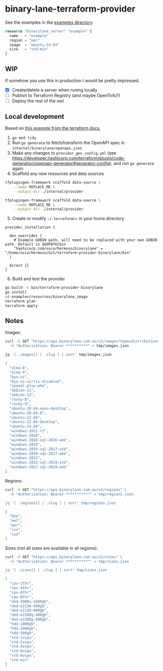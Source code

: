 # binary-lane-terraform-provider

See the examples in the [examples directory](./examples/basic/main.tf).

```terraform
resource "binarylane_server" "example" {
  name   = "example"
  region = "per"
  image  = "ubuntu-24.04"
  size   = "std-min"
}
```

## WIP

If somehow you use this in production I would be pretty impressed.

- [x] Create/delete a server when runing locally
- [ ] Publish to Terraform Registry (and maybe OpenTofu?)
- [ ] Deploy the rest of the owl

## Local development


Based on [this example from the terraform docs](https://developer.hashicorp.com/terraform/plugin/code-generation/workflow-example),

1. `go mod tidy`
2. Run `go generate` to fetch/transform the OpenAPI spec in `internal/binarylane/openapi.json`
3. Make any changes to `provider_gen_config.yml` (see https://developer.hashicorp.com/terraform/plugin/code-generation/openapi-generator#generator-config), and run `go generate` again
4. Scaffold any new resources and data sources

```sh
tfplugingen-framework scaffold data-source \
    --name REPLACE_ME \
    --output-dir ./internal/provider
```

```sh
tfplugingen-framework scaffold data-source \
    --name REPLACE_ME \
    --output-dir ./internal/provider
```

5. Create or modify `~/.terraformrc` in your home directory

```hcl
provider_installation {

  dev_overrides {
    # Example GOBIN path, will need to be replaced with your own GOBIN path. Default is $GOPATH/bin
    "hashicorp.com/oscarhermoso/binarylane" = "/home/oscarhermoso/Git/terraform-provider-binarylane/bin"
  }

  direct {}
}
```

6. Build and test the provider

```sh
go build -o bin/terraform-provider-binarylane
go install
cd examples/resources/binarylane_image
terraform plan
terraform apply
```

## Notes

Images:

```sh
curl -X GET "https://api.binarylane.com.au/v2/images?type=distribution&&page=1&per_page=200" \
  -H "Authorization: Bearer **********" > tmp/images.json

jq '[ .images[] | .slug ] | sort' tmp/images.json
```

```json
[
  "alma-8",
  "alma-9",
  "byo-os",
  "byo-os-virtio-disabled",
  "cpanel-plus-whm",
  "debian-11",
  "debian-12",
  "rocky-8",
  "rocky-9",
  "ubuntu-20.04-neon-desktop",
  "ubuntu-20.04.6",
  "ubuntu-22.04",
  "ubuntu-22.04-desktop",
  "ubuntu-24.04",
  "windows-2012-r2",
  "windows-2016",
  "windows-2016-sql-2016-web",
  "windows-2019",
  "windows-2019-sql-2017-std",
  "windows-2019-sql-2017-web",
  "windows-2022",
  "windows-2022-sql-2019-std",
  "windows-2022-sql-2019-web"
]
```

Regions:

```sh
curl -X GET "https://api.binarylane.com.au/v2/regions" \
  -H "Authorization: Bearer **********"" > tmp/regions.json

jq '[ .regions[] | .slug ] | sort' tmp/regions.json
```

```json
[
  "bne",
  "mel",
  "per",
  "sin",
  "syd"
]
```

Sizes (not all sizes are available in all regions):

```sh
curl -X GET "https://api.binarylane.com.au/v2/sizes" \
  -H "Authorization: Bearer **********"" > tmp/sizes.json

jq '[ .sizes[] | .slug ] | sort' tmp/sizes.json
```

```json
[
  "cpu-2thr",
  "cpu-4thr",
  "cpu-6thr",
  "cpu-8thr",
  "ded-3900x-1600gb",
  "ded-e2136-400gb",
  "ded-e2136-800gb",
  "ded-e2288g-400gb",
  "ded-e2288g-800gb",
  "hdd-1000gb",
  "hdd-2000gb",
  "hdd-500gb",
  "std-1vcpu",
  "std-2vcpu",
  "std-4vcpu",
  "std-6vcpu",
  "std-8vcpu",
  "std-min"
]
```
